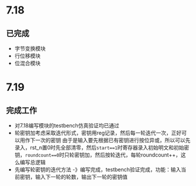 # 7.18
## 已完成
- 字节变换模块 
- 行位移模块
- 位混合模块
# 7.19
## 完成工作
- 对7.18编写模块的testbench仿真验证均已通过
- 轮密钥加考虑采取迭代形式，密钥用reg记录，然后每一轮迭代一次，正好可以用作下一次的密钥
    由于是输入要先根据已有密钥进行按位异或，所以可以先录入，rst_n置0时先全部清零，然后`start==1`时寄存器录入初始明文和初始密钥，`roundcount==0`时只轮密钥加，然后按轮迭代，每轮roundcount++，这么编写总逻辑
- 先编写轮密钥的迭代方法 -》编写完成，testbench验证完成，功能：输入当前密钥，输入下一轮的轮数，输出下一轮的密钥值